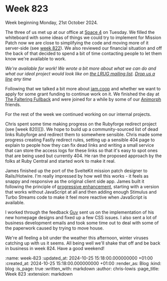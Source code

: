 Week 823
========

Week beginning Monday, 21st October 2024.

The three of us met up at our office at [Space 4][] on Tuesday. We filled the whiteboard with some ideas of things we could try to implement for Mission Patch now we are close to simplifying the code and moving more of it server-side (see [week 822][]). We also reviewed our financial situation and off the back of that decided to spend a bit of time contacting people to let them know we're available to work.

*We're available for work! We wrote a bit more about what we can do and what our ideal project would look like on [the LRUG mailing list][]. [Drop us a line](mailto:lets@gofreerange.com) any time*

Following that we talked a bit more about [jam.coop][] and whether we want to apply for some grant funding to continue work on it. We finished the day at [The Faltering Fullback][] and were joined for a while by some of our [Animorph][] friends.

For the rest of the week we continued working on our internal projects.

Chris spent some time making progress on the Rubyforge redirect project (see [week 820][]). We hope to build up a community-sourced list of dead links Rubyforge and redirect them to somewhere sensible. Chris made some progress creating Fastly redirect rules, setting up a sensible 404 page to explain to people how they can fix dead links and writing a small service that can store the access logs for these links so that it's easy to spot ones that are being used but currently 404. He ran the proposed approach by the folks at Ruby Central and started work to make it real.

James finished up the port of the SvelteKit mission patch designer to Rails/Hotwire. I'm really impressed by how well this works - it feels as snappy and responsive as the original client side app. James built it following the principle of [progressive enhancement][], starting with a version that works without JavaScript at all and then adding enough Stimulus and Turbo Streams code to make it feel more reactive when JavaScript is available.

I worked through the feedback [Guy][guy-moorhouse] sent us on the implementation of his new homepage designs and fixed up a few CSS issues. I also sent a lot of business development emails and took some time out to deal with some of the paperwork caused by trying to move house.

We're all feeling a bit under the weather this afternoon, winter viruses catching up with us it seems. All being well we'll shake that off and be back in business in week 824. Have a good weekend!

[Space 4]: https://space4.tech/
[week 822]: /week-822
[week 822]: /week-820
[the LRUG mailing list]: http://lists.lrug.org/pipermail/chat-lrug.org/2024-October/026192.html
[jam.coop]: https://jam.coop
[The Faltering Fullback]: https://falteringfullback.com/
[Animorph]: https://www.animorph.coop/
[progressive enhancement]: https://en.wikipedia.org/wiki/Progressive_enhancement
[guy-moorhouse]: https://www.futurefabric.co/

:name: week-823
:updated_at: 2024-10-25 15:18:00.000000000 +01:00
:created_at: 2024-10-25 15:18:00.000000000 +01:00
:render_as: Blog
:kind: blog
:is_page: true
:written_with: markdown
:author: chris-lowis
:page_title: Week 823
:extension: markdown

[^1]:
